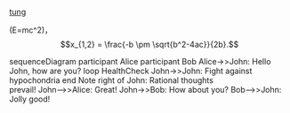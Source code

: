 [tung](./test.js)

\(E=mc^2\)，$$x_{1,2} = \frac{-b \pm \sqrt{b^2-4ac}}{2b}.$$

sequenceDiagram
    participant Alice
    participant Bob
    Alice->>John: Hello John, how are you?
    loop HealthCheck
        John->>John: Fight against hypochondria
    end
    Note right of John: Rational thoughts <br/>prevail!
    John-->>Alice: Great!
    John->>Bob: How about you?
    Bob-->>John: Jolly good!